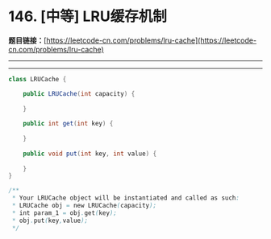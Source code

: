 # 146. [中等] LRU缓存机制

**题目链接：**[https://leetcode-cn.com/problems/lru-cache](https://leetcode-cn.com/problems/lru-cache)

---

<Cards card="leetcode_146_lru-cache"></Cards>

---

```java
class LRUCache {

    public LRUCache(int capacity) {
        
    }
    
    public int get(int key) {
        
    }
    
    public void put(int key, int value) {
        
    }
}

/**
 * Your LRUCache object will be instantiated and called as such:
 * LRUCache obj = new LRUCache(capacity);
 * int param_1 = obj.get(key);
 * obj.put(key,value);
 */
```